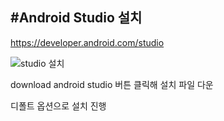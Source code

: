 #Android Studio 설치
---

https://developer.android.com/studio

![studio 설치](https://user-images.githubusercontent.com/53963779/201026129-dce35533-a345-4d77-9990-f4c4aca64d40.png)

download android studio 버튼 클릭해 설치 파일 다운

디폴트 옵션으로 설치 진행

